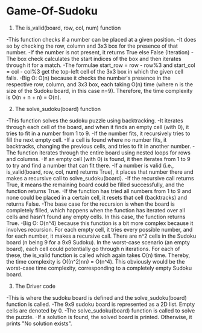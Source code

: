 # Game-Of-Sudoku

1. The is_valid(board, row, col, num) function

-This function checks if a number can be placed at a given position. 
-It does so by checking the row, column and 3x3 box for the presence of that number. 
-If the number is not present, it returns True else False (Iteration)
-The box check calculates the start indices of the box and then iterates through it for a match. 
-The formulae start_row = row - row%3 and start_col = col - col%3 get the top-left cell of the 3x3 box in which the given cell falls.
-Big O: O(n) because it checks the number's presence in the respective row, column, and 3x3 box, each taking O(n) time (where n is the size of the Sudoku board, in this case n=9). Therefore, the time complexity is O(n + n + n) = O(n). 

2. The solve_sudoku(board) function
   
-This function solves the sudoku puzzle using backtracking.
-It iterates through each cell of the board, and when it finds an empty cell (with 0), it tries to fit in a number from 1 to 9.
-If the number fits, it recursively tries to fill the next empty cell. 
-If a cell is found where no number fits, it backtracks, changing the previous cells, and tries to fit in another number.
-The function iterates through the entire board using nested loops for rows and columns. 
-If an empty cell (with 0) is found, it then iterates from 1 to 9 to try and find a number that can fit there.
-If a number is valid (i.e., is_valid(board, row, col, num) returns True), it places that number there and makes a recursive call to solve_sudoku(board).
-If the recursive call returns True, it means the remaining board could be filled successfully, and the function returns True.
-If the function has tried all numbers from 1 to 9 and none could be placed in a certain cell, it resets that cell (backtracks) and returns False.
-The base case for the recursion is when the board is completely filled, which happens when the function has iterated over all cells and hasn't found any empty cells. In this case, the function returns True.
-Big O: O(n^4) because this function is a bit more complex because it involves recursion. For each empty cell, it tries every possible number, and for each number, it makes a recursive call. There are n^2 cells in the Sudoku board (n being 9 for a 9x9 Sudoku). In the worst-case scenario (an empty board), each cell could potentially go through n iterations. For each of these, the is_valid function is called which again takes O(n) time. Thereby, the time complexity is O((n^2)nn) = O(n^4). This obviously would be the worst-case time complexity, corresponding to a completely empty Sudoku board.

3. The Driver code
   
-This is where the sudoku board is defined and the solve_sudoku(board) function is called.
-The 9x9 sudoku board is represented as a 2D list. Empty cells are denoted by 0.
-The solve_sudoku(board) function is called to solve the puzzle. 
-If a solution is found, the solved board is printed. Otherwise, it prints "No solution exists".
